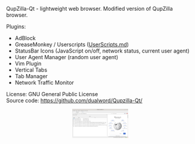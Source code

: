 QupZilla-Qt - lightweight web browser. Modified version of QupZilla browser.  

Plugins:
 - AdBlock
 - GreaseMonkey / Userscripts ([UserScripts.md](userscripts/))
 - StatusBar Icons (JavaScript on/off, network status, current user agent)
 - User Agent Manager (random user agent)
 - Vim Plugin
 - Vertical Tabs
 - Tab Manager 
 - Network Traffic Monitor

License: GNU General Public License  
Source code: https://github.com/dualword/Qupzilla-Qt/  

<p align="middle">
<img src="screenshot.png" width="150"/>
</p>

